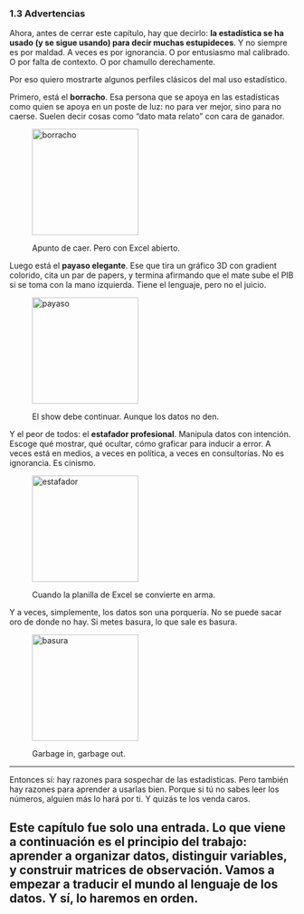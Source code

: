 ### 1.3 Advertencias

Ahora, antes de cerrar este capítulo, hay que decirlo: **la estadística se ha usado (y se sigue usando) para decir muchas estupideces**. Y no siempre es por maldad. A veces es por ignorancia. O por entusiasmo mal calibrado. O por falta de contexto. O por chamullo derechamente.

Por eso quiero mostrarte algunos perfiles clásicos del mal uso estadístico.

Primero, está el **borracho**. Esa persona que se apoya en las estadísticas como quien se apoya en un poste de luz: no para ver mejor, sino para no caerse. Suelen decir cosas como “dato mata relato” con cara de ganador.

<!-- BEGIN:IMG -->
<figure>
  <img src="https://raw.githubusercontent.com/heelgueta/edesc/refs/heads/main/src/img/borracho.png" alt="borracho" width="188">
  <figcaption><p>Apunto de caer. Pero con Excel abierto.</p></figcaption>
</figure>
<!-- END:IMG -->

Luego está el **payaso elegante**. Ese que tira un gráfico 3D con gradient colorido, cita un par de papers, y termina afirmando que el mate sube el PIB si se toma con la mano izquierda. Tiene el lenguaje, pero no el juicio.

<!-- BEGIN:IMG -->
<figure>
  <img src="https://raw.githubusercontent.com/heelgueta/edesc/refs/heads/main/src/img/payaso.png" alt="payaso" width="188">
  <figcaption><p>El show debe continuar. Aunque los datos no den.</p></figcaption>
</figure>
<!-- END:IMG -->

Y el peor de todos: el **estafador profesional**. Manipula datos con intención. Escoge qué mostrar, qué ocultar, cómo graficar para inducir a error. A veces está en medios, a veces en política, a veces en consultorías. No es ignorancia. Es cinismo.

<!-- BEGIN:IMG -->
<figure>
  <img src="https://raw.githubusercontent.com/heelgueta/edesc/refs/heads/main/src/img/estafador.png" alt="estafador" width="188">
  <figcaption><p>Cuando la planilla de Excel se convierte en arma.</p></figcaption>
</figure>
<!-- END:IMG -->

Y a veces, simplemente, los datos son una porquería. No se puede sacar oro de donde no hay. Si metes basura, lo que sale es basura.

<!-- BEGIN:IMG -->
<figure>
  <img src="https://raw.githubusercontent.com/heelgueta/edesc/refs/heads/main/src/img/basura.png" alt="basura" width="188">
  <figcaption><p>Garbage in, garbage out.</p></figcaption>
</figure>
<!-- END:IMG -->

---

Entonces sí: hay razones para sospechar de las estadísticas. Pero también hay razones para aprender a usarlas bien. Porque si tú no sabes leer los números, alguien más lo hará por ti. Y quizás te los venda caros.

Este capítulo fue solo una entrada. Lo que viene a continuación es el principio del trabajo: aprender a organizar datos, distinguir variables, y construir matrices de observación. Vamos a empezar a traducir el mundo al lenguaje de los datos. Y sí, lo haremos en orden.
---

